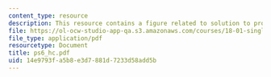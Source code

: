```yaml
---
content_type: resource
description: This resource contains a figure related to solution to problem set 6.
file: https://ol-ocw-studio-app-qa.s3.amazonaws.com/courses/18-01-single-variable-calculus-fall-2005/14e9793fa5b8e3d7881d7233d58add5b_ps6_hc.pdf
file_type: application/pdf
resourcetype: Document
title: ps6_hc.pdf
uid: 14e9793f-a5b8-e3d7-881d-7233d58add5b
---
```

